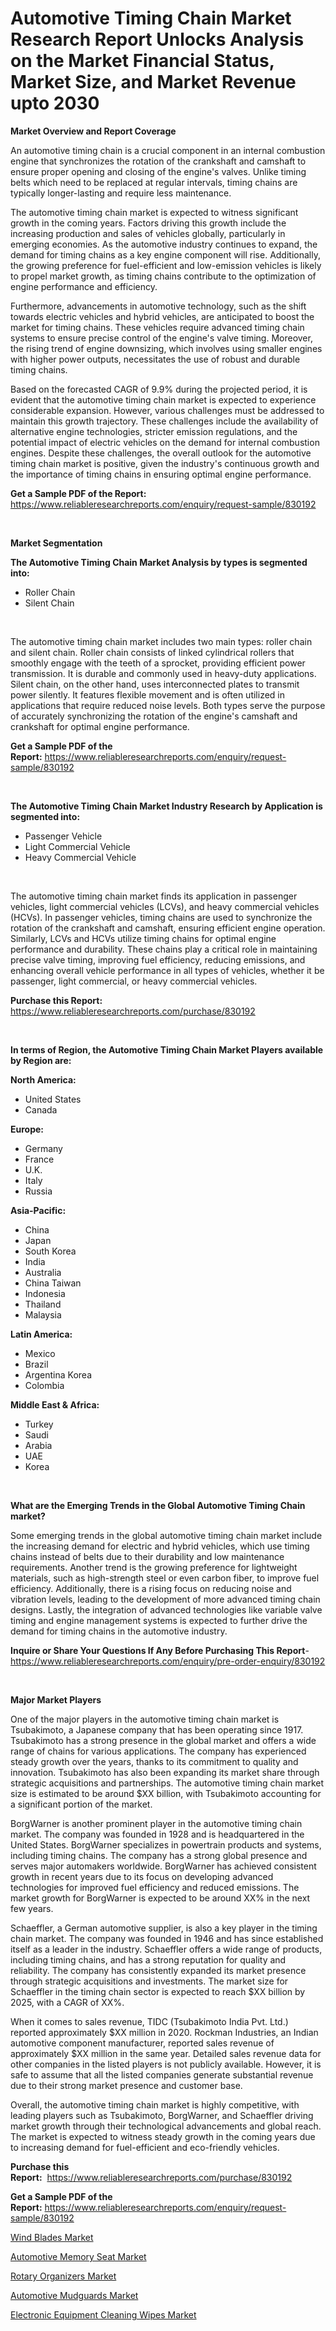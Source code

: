 <p><h1>Automotive Timing Chain Market Research Report Unlocks Analysis on the Market Financial Status, Market Size, and Market Revenue upto 2030</h1></p><p><strong>Market Overview and Report Coverage</strong></p>
<p><p>An automotive timing chain is a crucial component in an internal combustion engine that synchronizes the rotation of the crankshaft and camshaft to ensure proper opening and closing of the engine's valves. Unlike timing belts which need to be replaced at regular intervals, timing chains are typically longer-lasting and require less maintenance.</p><p>The automotive timing chain market is expected to witness significant growth in the coming years. Factors driving this growth include the increasing production and sales of vehicles globally, particularly in emerging economies. As the automotive industry continues to expand, the demand for timing chains as a key engine component will rise. Additionally, the growing preference for fuel-efficient and low-emission vehicles is likely to propel market growth, as timing chains contribute to the optimization of engine performance and efficiency.</p><p>Furthermore, advancements in automotive technology, such as the shift towards electric vehicles and hybrid vehicles, are anticipated to boost the market for timing chains. These vehicles require advanced timing chain systems to ensure precise control of the engine's valve timing. Moreover, the rising trend of engine downsizing, which involves using smaller engines with higher power outputs, necessitates the use of robust and durable timing chains.</p><p>Based on the forecasted CAGR of 9.9% during the projected period, it is evident that the automotive timing chain market is expected to experience considerable expansion. However, various challenges must be addressed to maintain this growth trajectory. These challenges include the availability of alternative engine technologies, stricter emission regulations, and the potential impact of electric vehicles on the demand for internal combustion engines. Despite these challenges, the overall outlook for the automotive timing chain market is positive, given the industry's continuous growth and the importance of timing chains in ensuring optimal engine performance.</p></p>
<p><strong>Get a Sample PDF of the Report:</strong> <a href="https://www.reliableresearchreports.com/enquiry/request-sample/830192">https://www.reliableresearchreports.com/enquiry/request-sample/830192</a></p>
<p>&nbsp;</p>
<p><strong>Market Segmentation</strong></p>
<p><strong>The Automotive Timing Chain Market Analysis by types is segmented into:</strong></p>
<p><ul><li>Roller Chain</li><li>Silent Chain</li></ul></p>
<p>&nbsp;</p>
<p><p>The automotive timing chain market includes two main types: roller chain and silent chain. Roller chain consists of linked cylindrical rollers that smoothly engage with the teeth of a sprocket, providing efficient power transmission. It is durable and commonly used in heavy-duty applications. Silent chain, on the other hand, uses interconnected plates to transmit power silently. It features flexible movement and is often utilized in applications that require reduced noise levels. Both types serve the purpose of accurately synchronizing the rotation of the engine's camshaft and crankshaft for optimal engine performance.</p></p>
<p><strong>Get a Sample PDF of the Report:</strong>&nbsp;<a href="https://www.reliableresearchreports.com/enquiry/request-sample/830192">https://www.reliableresearchreports.com/enquiry/request-sample/830192</a></p>
<p>&nbsp;</p>
<p><strong>The Automotive Timing Chain Market Industry Research by Application is segmented into:</strong></p>
<p><ul><li>Passenger Vehicle</li><li>Light Commercial Vehicle</li><li>Heavy Commercial Vehicle</li></ul></p>
<p>&nbsp;</p>
<p><p>The automotive timing chain market finds its application in passenger vehicles, light commercial vehicles (LCVs), and heavy commercial vehicles (HCVs). In passenger vehicles, timing chains are used to synchronize the rotation of the crankshaft and camshaft, ensuring efficient engine operation. Similarly, LCVs and HCVs utilize timing chains for optimal engine performance and durability. These chains play a critical role in maintaining precise valve timing, improving fuel efficiency, reducing emissions, and enhancing overall vehicle performance in all types of vehicles, whether it be passenger, light commercial, or heavy commercial vehicles.</p></p>
<p><strong>Purchase this Report:</strong>&nbsp; <a href="https://www.reliableresearchreports.com/purchase/830192">https://www.reliableresearchreports.com/purchase/830192</a></p>
<p>&nbsp;</p>
<p><strong>In terms of Region, the Automotive Timing Chain Market Players available by Region are:</strong></p>
<p>
    <p> <strong> North America: </strong>
        <ul>
            <li>United States</li>
            <li>Canada</li>
        </ul>
        </p> 
    <p> <strong> Europe: </strong>
        <ul>
            <li>Germany</li>
            <li>France</li>
            <li>U.K.</li>
            <li>Italy</li>
            <li>Russia</li>
        </ul>
        </p> 
    <p> <strong> Asia-Pacific: </strong>
        <ul>
            <li>China</li>
            <li>Japan</li>
            <li>South Korea</li>
            <li>India</li>
            <li>Australia</li>
            <li>China Taiwan</li>
            <li>Indonesia</li>
            <li>Thailand</li>
            <li>Malaysia</li>
        </ul>
        </p> 
    <p> <strong> Latin America: </strong>
        <ul>
            <li>Mexico</li>
            <li>Brazil</li>
            <li>Argentina Korea</li>
            <li>Colombia</li>
        </ul>
        </p> 
    <p> <strong> Middle East & Africa: </strong>
        <ul>
            <li>Turkey</li>
            <li>Saudi</li>
            <li>Arabia</li>
            <li>UAE</li>
            <li>Korea</li>
        </ul>
    </p>
    </p>
<p>&nbsp;</p>
<p><strong>What are the Emerging Trends in the Global Automotive Timing Chain market?</strong></p>
<p><p>Some emerging trends in the global automotive timing chain market include the increasing demand for electric and hybrid vehicles, which use timing chains instead of belts due to their durability and low maintenance requirements. Another trend is the growing preference for lightweight materials, such as high-strength steel or even carbon fiber, to improve fuel efficiency. Additionally, there is a rising focus on reducing noise and vibration levels, leading to the development of more advanced timing chain designs. Lastly, the integration of advanced technologies like variable valve timing and engine management systems is expected to further drive the demand for timing chains in the automotive industry.</p></p>
<p><strong>Inquire or Share Your Questions If Any Before Purchasing This Report</strong>- <a href="https://www.reliableresearchreports.com/enquiry/pre-order-enquiry/830192">https://www.reliableresearchreports.com/enquiry/pre-order-enquiry/830192</a></p>
<p>&nbsp;</p>
<p><strong>Major Market Players</strong></p>
<p><p>One of the major players in the automotive timing chain market is Tsubakimoto, a Japanese company that has been operating since 1917. Tsubakimoto has a strong presence in the global market and offers a wide range of chains for various applications. The company has experienced steady growth over the years, thanks to its commitment to quality and innovation. Tsubakimoto has also been expanding its market share through strategic acquisitions and partnerships. The automotive timing chain market size is estimated to be around $XX billion, with Tsubakimoto accounting for a significant portion of the market.</p><p>BorgWarner is another prominent player in the automotive timing chain market. The company was founded in 1928 and is headquartered in the United States. BorgWarner specializes in powertrain products and systems, including timing chains. The company has a strong global presence and serves major automakers worldwide. BorgWarner has achieved consistent growth in recent years due to its focus on developing advanced technologies for improved fuel efficiency and reduced emissions. The market growth for BorgWarner is expected to be around XX% in the next few years.</p><p>Schaeffler, a German automotive supplier, is also a key player in the timing chain market. The company was founded in 1946 and has since established itself as a leader in the industry. Schaeffler offers a wide range of products, including timing chains, and has a strong reputation for quality and reliability. The company has consistently expanded its market presence through strategic acquisitions and investments. The market size for Schaeffler in the timing chain sector is expected to reach $XX billion by 2025, with a CAGR of XX%.</p><p>When it comes to sales revenue, TIDC (Tsubakimoto India Pvt. Ltd.) reported approximately $XX million in 2020. Rockman Industries, an Indian automotive component manufacturer, reported sales revenue of approximately $XX million in the same year. Detailed sales revenue data for other companies in the listed players is not publicly available. However, it is safe to assume that all the listed companies generate substantial revenue due to their strong market presence and customer base.</p><p>Overall, the automotive timing chain market is highly competitive, with leading players such as Tsubakimoto, BorgWarner, and Schaeffler driving market growth through their technological advancements and global reach. The market is expected to witness steady growth in the coming years due to increasing demand for fuel-efficient and eco-friendly vehicles.</p></p>
<p><strong>Purchase this Report:</strong>&nbsp;&nbsp;<a href="https://www.reliableresearchreports.com/purchase/830192">https://www.reliableresearchreports.com/purchase/830192</a></p>
<p></p>
<p><strong>Get a Sample PDF of the Report:</strong>&nbsp;<a href="https://www.reliableresearchreports.com/enquiry/request-sample/830192">https://www.reliableresearchreports.com/enquiry/request-sample/830192</a></p>
<p><p><a href="https://www.linkedin.com/pulse/wind-blades-market-size-share-amp-trends-analysis-report-tz4me/">Wind Blades Market</a></p><p><a href="https://github.com/AKSHATREPORTPRIME/Market-Research-Report-List-1/blob/main/automotive-memory-seat-market.md">Automotive Memory Seat Market</a></p><p><a href="https://medium.com/@sk99912151/decoding-rotary-organizers-market-metrics-market-share-trends-and-growth-patterns-157e0762e720">Rotary Organizers Market</a></p><p><a href="https://github.com/lilstefpacute/Market-Research-Report-List-1/blob/main/automotive-mudguards-market.md">Automotive Mudguards Market</a></p><p><a href="https://medium.com/@ssantosh15121999/electronic-equipment-cleaning-wipes-market-size-and-market-trends-complete-industry-overview-2023-48f9d8727e17">Electronic Equipment Cleaning Wipes Market</a></p></p>